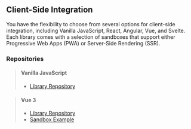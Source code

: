 ## Client-Side Integration
You have the flexibility to choose from several options for client-side integration, including Vanilla JavaScript, React, Angular, Vue, and Svelte. Each library comes with a selection of sandboxes that support either Progressive Web Apps (PWA) or Server-Side Rendering (SSR).

### Repositories
> #### Vanilla JavaScript
> - [Library Repository](https://github.com/JSON-ms/js)

> #### Vue 3
> - [Library Repository](https://github.com/JSON-ms/vue3)
> - [Sandbox Example](https://github.com/JSON-ms/sandbox-vue3)